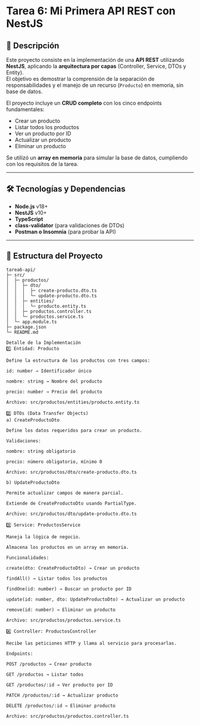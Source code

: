 # Tarea 6: Mi Primera API REST con NestJS

## 📌 Descripción

Este proyecto consiste en la implementación de una **API REST** utilizando **NestJS**, aplicando la **arquitectura por capas** (Controller, Service, DTOs y Entity).  
El objetivo es demostrar la comprensión de la separación de responsabilidades y el manejo de un recurso (`Producto`) en memoria, sin base de datos.  

El proyecto incluye un **CRUD completo** con los cinco endpoints fundamentales:  
- Crear un producto  
- Listar todos los productos  
- Ver un producto por ID  
- Actualizar un producto  
- Eliminar un producto  

Se utilizó un **array en memoria** para simular la base de datos, cumpliendo con los requisitos de la tarea.

---

## 🛠 Tecnologías y Dependencias

- **Node.js** v18+  
- **NestJS** v10+  
- **TypeScript**  
- **class-validator** (para validaciones de DTOs)  
- **Postman o Insomnia** (para probar la API)  

---

## 📁 Estructura del Proyecto

```text
tarea6-api/
├─ src/
│  ├─ productos/
│  │  ├─ dto/
│  │  │  ├─ create-producto.dto.ts
│  │  │  └─ update-producto.dto.ts
│  │  ├─ entities/
│  │  │  └─ producto.entity.ts
│  │  ├─ productos.controller.ts
│  │  └─ productos.service.ts
│  └─ app.module.ts
├─ package.json
└─ README.md

Detalle de la Implementación
1️⃣ Entidad: Producto

Define la estructura de los productos con tres campos:

id: number → Identificador único

nombre: string → Nombre del producto

precio: number → Precio del producto

Archivo: src/productos/entities/producto.entity.ts

2️⃣ DTOs (Data Transfer Objects)
a) CreateProductoDto

Define los datos requeridos para crear un producto.

Validaciones:

nombre: string obligatorio

precio: número obligatorio, mínimo 0

Archivo: src/productos/dto/create-producto.dto.ts

b) UpdateProductoDto

Permite actualizar campos de manera parcial.

Extiende de CreateProductoDto usando PartialType.

Archivo: src/productos/dto/update-producto.dto.ts

3️⃣ Service: ProductosService

Maneja la lógica de negocio.

Almacena los productos en un array en memoria.

Funcionalidades:

create(dto: CreateProductoDto) → Crear un producto

findAll() → Listar todos los productos

findOne(id: number) → Buscar un producto por ID

update(id: number, dto: UpdateProductoDto) → Actualizar un producto

remove(id: number) → Eliminar un producto

Archivo: src/productos/productos.service.ts

4️⃣ Controller: ProductosController

Recibe las peticiones HTTP y llama al servicio para procesarlas.

Endpoints:

POST /productos → Crear producto

GET /productos → Listar todos

GET /productos/:id → Ver producto por ID

PATCH /productos/:id → Actualizar producto

DELETE /productos/:id → Eliminar producto

Archivo: src/productos/productos.controller.ts